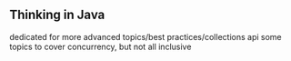 ## Thinking in Java
dedicated for more advanced topics/best practices/collections api
some topics to cover concurrency, but not all inclusive
